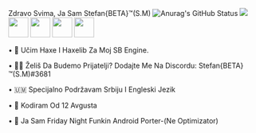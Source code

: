 Zdravo Svima, Ja Sam Stefan{BETA}™(S.M)
![Anurag's GitHub Status](https://github-readme-stats.vercel.app/api?username=stefanbeta2008&show_icons=true&theme=radical)
![](https://github-readme-stats.vercel.app/api/top-langs/?username=StefanBETA2008&layout=compact&show_icons=true&theme=codeSTACKr)
<img height="40" src="https://raw.githubusercontent.com/StefanBETA2008/SB-Engine/main/art/Visual_Studio_Code_1.35_icon.svg.png">
<img height="40" src="https://raw.githubusercontent.com/StefanBETA2008/SB-Engine/main/art/3826779.png">
<img height="40" src="https://raw.githubusercontent.com/StefanBETA2008/SB-Engine/main/art/4309553.png">
<img height="40" src="https://raw.githubusercontent.com/StefanBETA2008/SB-Engine/main/art/iconOG.png">

 • 📙 Učim Haxe I Haxelib Za Moj SB Engine.

 • 👋🏻 Želiš Da Budemo Prijatelji? Dodajte Me Na Discordu: Stefan{BETA}™(S.M)#3681

 • 🇺🇲 Specijalno Podržavam Srbiju I Engleski Jezik

 • 👀 Kodiram Od 12 Avgusta

 • 📣 Ja Sam Friday Night Funkin Android Porter-(Ne Optimizator)
